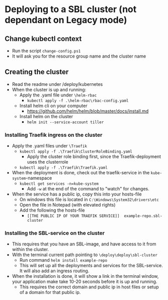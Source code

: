 # Deploying to a SBL cluster (not dependant on Legacy mode)

## Change kubectl context

* Run the script `change-config.ps1`
* It will ask you for the resource group name and the cluster name

## Creating the cluster

* Read the readme under /deploy/kubernetes
* When the cluster is up and running:
  * Apply the .yaml file under `\helm-rbac`
    * `kubectl apply -f .\helm-rbac\rbac-config.yaml`
  * Install helm cli on your computer
    * https://github.com/helm/helm/blob/master/docs/install.md
  * Install helm on the cluster
    * `helm init --service-account tiller`

### Installing Traefik ingress on the cluster

* Apply the .yaml files under `\Traefik`
  * `kubectl apply -f .\Traefik\ClusterRoleBinding.yaml`
    * Apply the cluster role binding first, since the Traefik-deployment uses the clusterrole
  * `kubectl apply -f .\Traefik\Traefik.yaml`
* When the deployment is done, check out the traefik-service in the `kube-system`-namespace
  * `kubectl get services -n=kube-system`
    * Add `-w` at the end of the command to "watch" for changes.
* When the service has a public ip, copy this into your hosts-file
  * On windows this file is located in `C:\Windows\System32\drivers\etc`
  * Open the file in Notepad (with elevated rights)
  * Add the following the hosts-file
    * `[[THE PUBLIC IP OF YOUR TRAEFIK SERVICE]]  example-repo.sbl-cluster`

### Installing the SBL-service on the cluster

* This requires that you have an SBL-image, and have access to it from within the cluster.
* With the terminal current path pointing to `\deploy\deploy\sbl-cluster`
  * Run command `helm install example-repo`
  * This will set up all the deployments and services for the SBL-service. It will also add an ingress routing.
* When the installation is done, it will show a link in the terminal window, your application make take 10-20 seconds before it is up and running.
  * This requires the correct domain and public ip in host files or setup of a domain for that public ip.